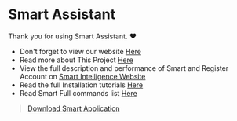 # Smart Assistant
Thank you for using Smart Assistant. ❤️
* Don't forget to view our website [Here](https://my-smart.ir)
* Read more about This Project [Here](https://github.com/amirhosseinf79/Smart-Assistant/wiki)
* View the full description and performance of Smart and Register Account on [Smart Intelligence Website](https://my-smart.ir)
* Read the full Installation tutorials [Here](https://github.com/amirhosseinf79/Smart-Assistant/wiki/Installation-Tutorials)
* Read Smart Full commands list [Here](https://github.com/amirhosseinf79/Smart-Assistant/wiki/Commands-List)
> [Download Smart Application](https://github.com/amirhosseinf79/Smart-Assistant/releases/latest)
